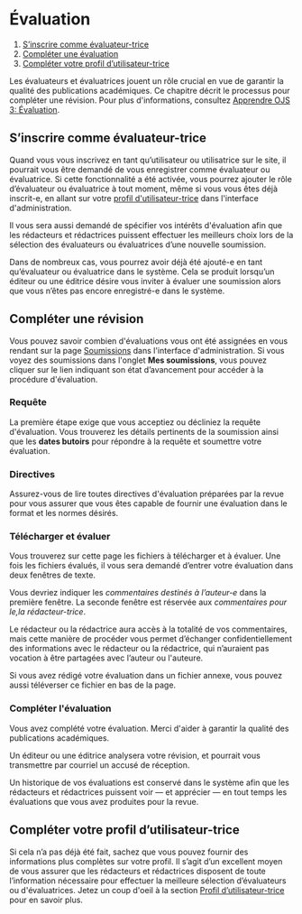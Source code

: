 # Évaluation

1. [S’inscrire comme évaluateur-trice ](reviewing#sign-up)
1. [Compléter une évaluation](reviewing#complete-review)
1. [Compléter votre profil d’utilisateur-trice](reviewing#complete-user-profile)

Les évaluateurs et évaluatrices jouent un rôle crucial en vue de garantir la qualité des publications académiques. Ce chapitre décrit le processus pour compléter une révision. Pour plus d'informations, consultez [Apprendre OJS 3: Évaluation](https://docs.pkp.sfu.ca/learning-ojs/fr/reviewing).

## <a name="sign-up"></a>S’inscrire comme évaluateur-trice 

Quand vous vous inscrivez en tant qu’utilisateur ou utilisatrice sur le site, il pourrait vous être demandé de vous enregistrer comme évaluateur ou évaluatrice. Si cette fonctionnalité a été activée, vous pourrez ajouter le rôle d’évaluateur ou évaluatrice à tout moment, même si vous vous êtes déjà inscrit-e, en allant sur votre [profil d'utilisateur-trice](user-profile) dans l'interface d'administration.

Il vous sera aussi demandé de spécifier vos intérêts d'évaluation afin que les rédacteurs et rédactrices puissent effectuer les meilleurs choix lors de la sélection des évaluateurs ou évaluatrices d’une nouvelle soumission.

Dans de nombreux cas, vous pourrez avoir déjà été ajouté-e en tant qu’évaluateur ou évaluatrice dans le système. Cela se produit lorsqu’un éditeur ou une éditrice désire vous inviter à évaluer une soumission alors que vous n’êtes pas encore enregistré-e dans le système.

## Compléter une révision

Vous pouvez savoir combien d'évaluations vous ont été assignées en vous rendant sur la page [Soumissions](submissions) dans l'interface d'administration. Si vous voyez des soumissions dans l'onglet **Mes soumissions**, vous pouvez cliquer sur le lien indiquant son état d’avancement pour accéder à la procédure d'évaluation.

### <a name="complete-review-request"></a>Requête

La première étape exige que vous acceptiez ou décliniez la requête d'évaluation. Vous trouverez les détails pertinents de la soumission ainsi que les **dates butoirs** pour répondre à la requête et soumettre votre évaluation.

### <a name="complete-review-guidelines"></a>Directives

Assurez-vous de lire toutes directives d'évaluation préparées par la revue pour vous assurer que vous êtes capable de fournir une évaluation dans le format et les normes désirés.

### <a name="complete-review-review"></a>Télécharger et évaluer

Vous trouverez sur cette page les fichiers à télécharger et à évaluer. Une fois les fichiers évalués, il vous sera demandé d’entrer votre évaluation dans deux fenêtres de texte. 

Vous devriez indiquer les *commentaires destinés à l’auteur-e* dans la première fenêtre. La seconde fenêtre est réservée aux *commentaires pour le,la rédacteur-trice*.

Le rédacteur ou la rédactrice aura accès à la totalité de vos commentaires, mais cette manière de procéder vous permet d’échanger confidentiellement des informations avec le rédacteur ou la rédactrice, qui n’auraient pas vocation à être partagées avec l’auteur ou l'auteure.

Si vous avez rédigé votre évaluation dans un fichier annexe, vous pouvez aussi téléverser ce fichier en bas de la page.

### <a name="complete-review-completion"></a>Compléter l'évaluation

Vous avez complété votre évaluation. Merci d'aider à garantir la qualité des publications académiques.

Un éditeur ou une éditrice analysera votre révision, et pourrait vous transmettre par courriel un accusé de réception.

Un historique de vos évaluations est conservé dans le système afin que les rédacteurs et rédactrices puissent voir — et apprécier — en tout temps les évaluations que vous avez produites pour la revue.

## <a name="complete-user-profile"></a>Compléter votre profil d’utilisateur-trice

Si cela n’a pas déjà été fait, sachez que vous pouvez fournir des informations plus complètes sur votre profil. Il s’agit d’un excellent moyen de vous assurer que les rédacteurs et rédactrices disposent de toute l’information nécessaire pour effectuer la meilleure sélection d’évaluateurs ou d'évaluatrices. Jetez un coup d'oeil à la section [Profil d’utilisateur-trice](user-profile) pour en savoir plus. 
